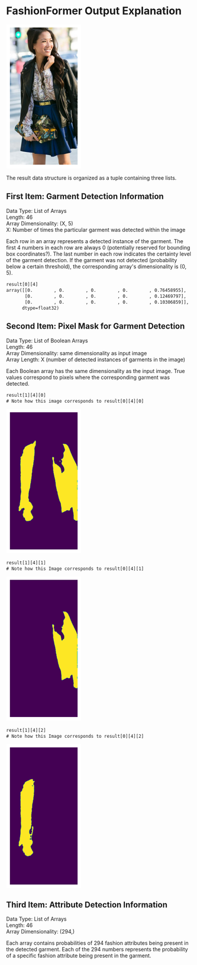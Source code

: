 # FashionFormer Output Explanation

![sample image](figs/sample_image.png?raw=true) 


The result data structure is organized as a tuple containing three lists.

## First Item: Garment Detection Information
Data Type: List of Arrays  
Length: 46  
Array Dimensionality: (X, 5)  
X: Number of times the particular garment was detected within the image

Each row in an array represents a detected instance of the garment.
The first 4 numbers in each row are always 0 (potentially reserved for bounding box coordinates?).
The last number in each row indicates the certainty level of the garment detection.
If the garment was not detected (probability below a certain threshold), the corresponding array's dimensionality is (0, 5).

```
result[0][4]
array([[0.        , 0.        , 0.        , 0.        , 0.76458955],
       [0.        , 0.        , 0.        , 0.        , 0.12469797],
       [0.        , 0.        , 0.        , 0.        , 0.10306859]],
      dtype=float32)
```

## Second Item: Pixel Mask for Garment Detection
Data Type: List of Boolean Arrays  
Length: 46  
Array Dimensionality: same dimensionality as input image  
Array Length: X (number of detected instances of garments in the image)  

Each Boolean array has the same dimensionality as the input image.
True values correspond to pixels where the corresponding garment was detected.

```
result[1][4][0]
# Note how this image corresponds to result[0][4][0]
```
![Alt text](figs/sample_mask_1.png?raw=true)  

```
result[1][4][1]
# Note how this Image corresponds to result[0][4][1]
```
![Alt text](figs/sample_mask_2.png?raw=true)  

```
result[1][4][2]
# Note how this Image corresponds to result[0][4][2]
```
![Alt text](figs/sample_mask_3.png?raw=true)  


## Third Item: Attribute Detection Information
Data Type: List of Arrays  
Length: 46  
Array Dimensionality: (294,)  

Each array contains probabilities of 294 fashion attributes being present in the detected garment.
Each of the 294 numbers represents the probability of a specific fashion attribute being present in the garment.


